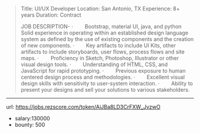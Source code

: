 >
>Title: UI/UX Developer
>Location: San Antonio, TX
>Experience: 8+ years
>Duration: Contract
>
>JOB DESCRIPTION-
>·        Bootstrap, material UI, java, and python Solid experience in operating within an established design language system as defined by the use of existing components and the creation of new components.
>·        Key artifacts to include UI Kits, other artifacts to include storyboards, user flows, process flows and site maps.
>·        Proficiency in Sketch, Photoshop, Illustrator or other visual design tools.
>·        Understanding of HTML, CSS, and JavaScript for rapid prototyping.
>·        Previous exposure to human centered design process and methodologies.
>·        Excellent visual design skills with sensitivity to user-system interaction.
>·        Ability to present your designs and sell your solutions to various stakeholders.
>

------
url: https://jobs.rezscore.com/token/AiJBa8LD3CrFXW_JvzwO
- salary:130000
- bounty: 500
